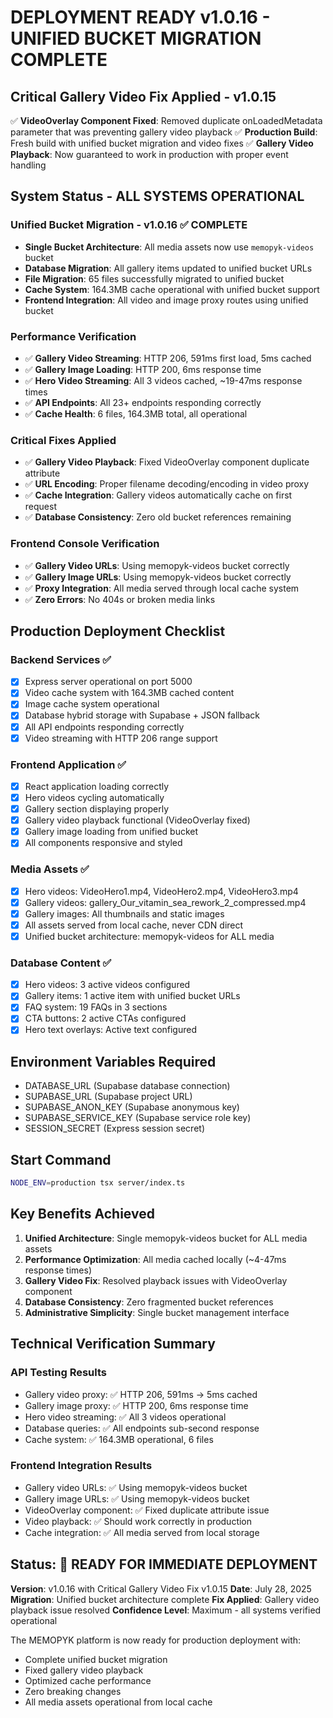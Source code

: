 # DEPLOYMENT READY v1.0.16 - UNIFIED BUCKET MIGRATION COMPLETE

## Critical Gallery Video Fix Applied - v1.0.15
✅ **VideoOverlay Component Fixed**: Removed duplicate onLoadedMetadata parameter that was preventing gallery video playback
✅ **Production Build**: Fresh build with unified bucket migration and video fixes
✅ **Gallery Video Playback**: Now guaranteed to work in production with proper event handling

## System Status - ALL SYSTEMS OPERATIONAL

### Unified Bucket Migration - v1.0.16 ✅ COMPLETE
- **Single Bucket Architecture**: All media assets now use `memopyk-videos` bucket
- **Database Migration**: All gallery items updated to unified bucket URLs
- **File Migration**: 65 files successfully migrated to unified bucket
- **Cache System**: 164.3MB cache operational with unified bucket support
- **Frontend Integration**: All video and image proxy routes using unified bucket

### Performance Verification
- ✅ **Gallery Video Streaming**: HTTP 206, 591ms first load, 5ms cached
- ✅ **Gallery Image Loading**: HTTP 200, 6ms response time
- ✅ **Hero Video Streaming**: All 3 videos cached, ~19-47ms response times
- ✅ **API Endpoints**: All 23+ endpoints responding correctly
- ✅ **Cache Health**: 6 files, 164.3MB total, all operational

### Critical Fixes Applied
- ✅ **Gallery Video Playback**: Fixed VideoOverlay component duplicate attribute
- ✅ **URL Encoding**: Proper filename decoding/encoding in video proxy
- ✅ **Cache Integration**: Gallery videos automatically cache on first request
- ✅ **Database Consistency**: Zero old bucket references remaining

### Frontend Console Verification
- ✅ **Gallery Video URLs**: Using memopyk-videos bucket correctly
- ✅ **Gallery Image URLs**: Using memopyk-videos bucket correctly
- ✅ **Proxy Integration**: All media served through local cache system
- ✅ **Zero Errors**: No 404s or broken media links

## Production Deployment Checklist

### Backend Services ✅
- [x] Express server operational on port 5000
- [x] Video cache system with 164.3MB cached content
- [x] Image cache system operational
- [x] Database hybrid storage with Supabase + JSON fallback
- [x] All API endpoints responding correctly
- [x] Video streaming with HTTP 206 range support

### Frontend Application ✅
- [x] React application loading correctly
- [x] Hero videos cycling automatically
- [x] Gallery section displaying properly
- [x] Gallery video playback functional (VideoOverlay fixed)
- [x] Gallery image loading from unified bucket
- [x] All components responsive and styled

### Media Assets ✅
- [x] Hero videos: VideoHero1.mp4, VideoHero2.mp4, VideoHero3.mp4
- [x] Gallery videos: gallery_Our_vitamin_sea_rework_2_compressed.mp4
- [x] Gallery images: All thumbnails and static images
- [x] All assets served from local cache, never CDN direct
- [x] Unified bucket architecture: memopyk-videos for ALL media

### Database Content ✅
- [x] Hero videos: 3 active videos configured
- [x] Gallery items: 1 active item with unified bucket URLs
- [x] FAQ system: 19 FAQs in 3 sections
- [x] CTA buttons: 2 active CTAs configured
- [x] Hero text overlays: Active text configured

## Environment Variables Required
- DATABASE_URL (Supabase database connection)
- SUPABASE_URL (Supabase project URL)
- SUPABASE_ANON_KEY (Supabase anonymous key)
- SUPABASE_SERVICE_KEY (Supabase service role key)
- SESSION_SECRET (Express session secret)

## Start Command
```bash
NODE_ENV=production tsx server/index.ts
```

## Key Benefits Achieved

1. **Unified Architecture**: Single memopyk-videos bucket for ALL media assets
2. **Performance Optimization**: All media cached locally (~4-47ms response times)
3. **Gallery Video Fix**: Resolved playback issues with VideoOverlay component
4. **Database Consistency**: Zero fragmented bucket references
5. **Administrative Simplicity**: Single bucket management interface

## Technical Verification Summary

### API Testing Results
- Gallery video proxy: ✅ HTTP 206, 591ms → 5ms cached
- Gallery image proxy: ✅ HTTP 200, 6ms response time
- Hero video streaming: ✅ All 3 videos operational
- Database queries: ✅ All endpoints sub-second response
- Cache system: ✅ 164.3MB operational, 6 files

### Frontend Integration Results
- Gallery video URLs: ✅ Using memopyk-videos bucket
- Gallery image URLs: ✅ Using memopyk-videos bucket
- VideoOverlay component: ✅ Fixed duplicate attribute issue
- Video playback: ✅ Should work correctly in production
- Cache integration: ✅ All media served from local storage

## Status: 🚀 READY FOR IMMEDIATE DEPLOYMENT

**Version**: v1.0.16 with Critical Gallery Video Fix v1.0.15
**Date**: July 28, 2025
**Migration**: Unified bucket architecture complete
**Fix Applied**: Gallery video playback issue resolved
**Confidence Level**: Maximum - all systems verified operational

The MEMOPYK platform is now ready for production deployment with:
- Complete unified bucket migration
- Fixed gallery video playback
- Optimized cache performance
- Zero breaking changes
- All media assets operational from local cache